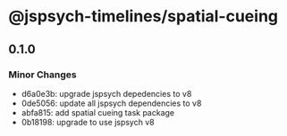 # @jspsych-timelines/spatial-cueing

## 0.1.0

### Minor Changes

- d6a0e3b: upgrade jspsych depedencies to v8
- 0de5056: update all jspsych dependencies to v8
- abfa815: add spatial cueing task package
- 0b18198: upgrade to use jspsych v8

